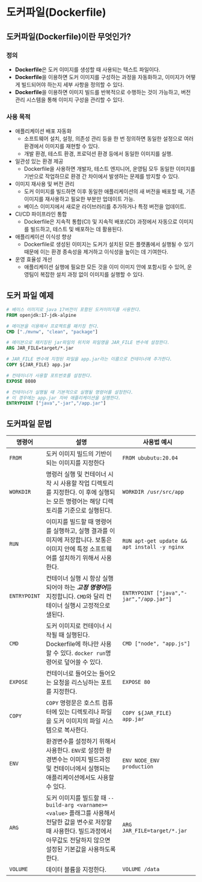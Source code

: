 # 도커파일(Dockerfile)

## 도커파일(Dockerfile)이란 무엇인가?

### 정의

- **Dockerfile**은 도커 이미지를 생성할 때 사용되는 텍스트 파일이다.
- **Dockerfile**을 이용하면 도커 이미지를 구성하는 과정을 자동화하고, 이미지가 어떻게 빌드되어야 하는지 세부 사항을 정의할 수 있다.
- **Dockerfile**을 이용하면 이미지 빌드를 반복적으로 수행하는 것이 가능하고, 버전 관리 시스템을 통해 이미지 구성을 관리할 수 있다.

### 사용 목적

- 애플리케이션 배포 자동화
  - 소프트웨어 설치, 설정, 의존성 관리 등을 한 번 정의하면 동일한 설정으로 여러 환경에서 이미지를 재현할 수 있다.
  - 개발 환경, 테스트 환경, 프로덕션 환경 등에서 동일한 이미지를 실행.
- 일관성 있는 환경 제공
  - Dockerfile을 사용하면 개발자, 테스트 엔지니어, 운영팀 모두 동일한 이미지를 기반으로 작업하므로 환경 간 차이에서 발생하는 문제를 방지할 수 있다.
- 이미지 재사용 및 버전 관리
  - 도커 이미지를 빌드하면 이후 동일한 애플리케이션의 새 버전을 배포할 때, 기존 이미지를 재사용하고 필요한 부분만 업데이트 가능.
  - 베이스 이미지에서 새로운 라이브러리를 추가하거나 특정 버전을 업데이트.
- CI/CD 파이프라인 통합
  - Dockerfile은 지속적 통합(CI) 및 지속적 배포(CD) 과정에서 자동으로 이미지를 빌드하고, 테스트 및 배포하는 데 활용된다.
- 애플리케이션 이식성 향상
  - Dockerfile로 생성된 이미지는 도커가 설치된 모든 플랫폼에서 실행될 수 있기 때문에 이는 환경 종속성을 제거하고 이식성을 높이는 데 기여한다.
- 운영 효율성 개선
  - 애플리케이션 실행에 필요한 모든 것을 이미 이미지 안에 포함시킬 수 있어, 운영팀이 복잡한 설치 과정 없이 이미지를 실행할 수 있다.

## 도커 파일 예제

```Dockerfile
# 베이스 이미지로 java 17버전이 포함된 도커이미지를 사용한다.
FROM openjdk:17-jdk-alpine

# 메이븐을 이용해서 프로젝트를 패키징 한다.
CMD ["./mvnw", "clean", "package"]

# 메이븐으로 패키징된 jar파일의 위치와 파일명을 JAR_FILE 변수에 설정한다.
ARG JAR_FILE=target/*.jar

# JAR_FILE 변수에 지정된 파일을 app.jar라는 이름으로 컨테이너에 추가한다.
COPY ${JAR_FILE} app.jar

# 컨테이너가 사용할 포트번호를 설정한다.
EXPOSE 8080

# 컨테이너가 실행될 때 기본적으로 실행될 명령어를 설정한다.
# 이 경우에는 app.jar 자바 애플리케이션을 실행한다.
ENTRYPOINT ["java","-jar","/app.jar"]
```

## 도커파일 문법

|명령어|설명|사용법 예시|
|---|---|---|
|```FROM```|도커 이미지 빌드의 기반이 되는 이미지를 지정한다|```FROM ububutu:20.04```|
|```WORKDIR```|명령러 실행 및 컨테이너 시작 시 사용할 작업 디렉토리를 지정한다. 이 후에 실행되는 모든 명령어는 해당 디렉토리를 기준으로 실행된다.|```WORKDIR /usr/src/app```|
|```RUN```|이미지를 빌드할 때 명령어를 실행하고, 실행 결과를 이미지에 저장합니다. 보통은 이미지 안에 특정 소프트웨어를 설치하기 위해서 사용한다.|```RUN apt-get update && apt install -y nginx```|
|```ENTRYPOINT```|컨테이너 실행 시 항상 실행되어야 하는 ***고정 명령어***를 지정합니다. ```CMD```와 달리 컨테이너 실행시 고정적으로 샐된다.|```ENTRYPOINT ["java","-jar","/app.jar"]```|
|```CMD```|도커 이미지로 컨테이너 시작될 때 실행된다. Dockerfile에 하나만 사용할 수 있다. ```docker run```명령어로 덮어쓸 수 있다. |```CMD ["node", "app.js"]```|
|```EXPOSE```|컨테이너로 들어오는 들어오는 요청을 리스닝하는 포트를 지정한다.|```EXPOSE 80```|
|```COPY```|```COPY``` 명령문은 호스트 컴퓨터에 있는 디렉토리나 파일을 도커 이미지의 파일 시스템으로 복사한다.|```COPY ${JAR_FILE} app.jar```|
|```ENV```|환경변수를 설정하기 위해서 사용한다. ```ENV```로 설정한 환경변수는 이미지 빌드과정 및 컨테이너에서 실행되는 애플리케이션에서도 사용할 수 있다.|```ENV NODE_ENV production```|
|```ARG```|도커 이미지를 빌드할 때 ```--build-arg <varname>=<value>``` 플래그를 사용해서 전달한 값을 변수로 저장할 때 사용한다. 빌드과정에서 아무값도 전달하지 않으면 설정된 기본값을 사용하도록 한다. |```ARG JAR_FILE=target/*.jar```|
|```VOLUME```|데이터 볼륨을 지정한다.|```VOLUME /data```|
